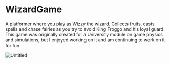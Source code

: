# WizardGame
A platformer where you play as Wizzy the wizard. Collects fruits, casts spells and chase fairies as you try to avoid King Froggo and his loyal guard.
This game was originally created for a University module on game physics and simulations, but I enjoyed working on it and am continuing to work on it for fun.

![Untitled](https://user-images.githubusercontent.com/56564386/152169061-24cf2dda-77b0-4b13-88e1-e576b13c3a3d.png)
